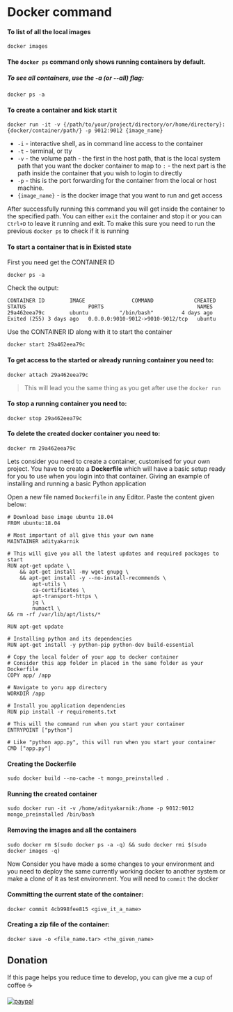 

# Docker command

#### To list of all the local images
```
docker images
```

#### The ``docker ps`` command only shows running containers by default. 
##### To see all containers, use the -a (or --all) flag:
```
docker ps -a
```

#### To create a container and kick start it
```
docker run -it -v {/path/to/your/project/directory/or/home/directory}:{docker/container/path/} -p 9012:9012 {image_name}
```
* ``-i`` - interactive shell, as in command line access to the container
* ``-t`` - terminal, or tty
* ``-v`` - the volume path - the first in the host path, that is the local system path that you want the docker container to map to  ``:``  - the next part is the path inside the container that you wish to login to directly
* ``-p`` - this is the port forwarding for the container from the local or host machine.
* ``{image_name}`` - is the docker image that you want to run and get access

After successfully running this command you will get inside the container to the specified path. You can either ``exit`` the container and stop it or you can ``Ctrl+D`` to leave it running and exit. To make this sure you need to run the previous ``docker ps`` to check if it is running

#### To start a container that is in Existed state

First you need get the CONTAINER ID
```
docker ps -a
```

Check the output:
```
CONTAINER ID        IMAGE               COMMAND             CREATED             STATUS                    PORTS                              NAMES
29a462eea79c        ubuntu          "/bin/bash"         4 days ago          Exited (255) 3 days ago   0.0.0.0:9010-9012->9010-9012/tcp   ubuntu
```

Use the CONTAINER ID along with it to start the container
```
docker start 29a462eea79c
```

#### To get access to the started or already running container you need to:
```
docker attach 29a462eea79c
```
> This will lead you the same thing as you get after use the ``docker run``

#### To stop a running container you need to:
```
docker stop 29a462eea79c
```

#### To delete the created docker container you need to:
```
docker rm 29a462eea79c
```

Lets consider you need to create a container, customised for your own project. You have to create a **Dockerfile** which will have a basic setup ready for you to use when you login into that container.  Giving an example of installing and running a basic Python application

Open a new file named ``Dockerfile``  in any Editor. Paste the content given below:
```
# Download base image ubuntu 18.04
FROM ubuntu:18.04

# Most important of all give this your own name
MAINTAINER adityakarnik

# This will give you all the latest updates and required packages to start
RUN apt-get update \
	&& apt-get install -my wget gnupg \
	&& apt-get install -y --no-install-recommends \
		apt-utils \
		ca-certificates \
		apt-transport-https \
		jq \
		numactl \
&& rm -rf /var/lib/apt/lists/*

RUN apt-get update

# Installing python and its dependencies
RUN apt-get install -y python-pip python-dev build-essential

# Copy the local folder of your app to docker container
# Consider this app folder in placed in the same folder as your Dockerfile
COPY app/ /app

# Navigate to yoru app directory
WORKDIR /app

# Install you application dependencies
RUN pip install -r requirements.txt

# This will the command run when you start your container
ENTRYPOINT ["python"]

# Like "python app.py", this will run when you start your container
CMD ["app.py"]
```

#### Creating the Dockerfile
```
sudo docker build --no-cache -t mongo_preinstalled .
```

#### Running the created container
```
sudo docker run -it -v /home/adityakarnik:/home -p 9012:9012 mongo_preinstalled /bin/bash
```

#### Removing the images and all the containers
```
sudo docker rm $(sudo docker ps -a -q) && sudo docker rmi $(sudo docker images -q)
```

Now Consider you have made a some changes to your environment and you need to deploy the same currently working docker to another system or make a clone of it as test environment. You will need to ``commit`` the docker
#### Committing the current state of the container:
```
docker commit 4cb998fee815 <give_it_a_name>
```

#### Creating a zip file of the container:
```
docker save -o <file_name.tar> <the_given_name>
```


## Donation
If this page helps you reduce time to develop, you can give me a cup of coffee   :coffee:

[![paypal](https://cdn-images-1.medium.com/max/738/1*G95uyokAH4JC5Ppvx4LmoQ@2x.png)](https://www.paypal.com/cgi-bin/webscr?cmd=_s-xclick&hosted_button_id=ZJM97M6KBLHZY)
